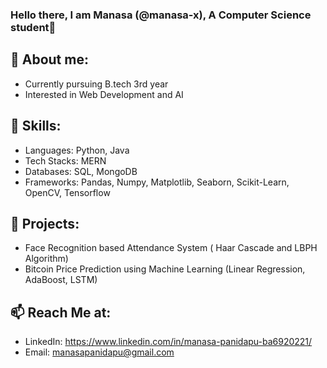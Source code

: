 ### Hello there, I am Manasa (@manasa-x), A Computer Science student👋 

## 💬 About me:
- Currently pursuing B.tech 3rd year
- Interested in Web Development and AI

## 🔧 Skills:
- Languages: Python, Java
- Tech Stacks: MERN
- Databases: SQL, MongoDB
- Frameworks: Pandas, Numpy, Matplotlib, Seaborn, Scikit-Learn, OpenCV, Tensorflow

## 🔭 Projects:
- Face Recognition based Attendance System ( Haar Cascade and LBPH Algorithm)
- Bitcoin Price Prediction using Machine Learning (Linear Regression, AdaBoost, LSTM)

## 📫 Reach Me at:
- LinkedIn: https://www.linkedin.com/in/manasa-panidapu-ba6920221/
- Email: manasapanidapu@gmail.com

<!--
**manasa-x/manasa-x** is a ✨ _special_ ✨ repository because its `README.md` (this file) appears on your GitHub profile.

Here are some ideas to get you started:

- 🔭 I’m currently working on ...
- 🌱 I’m currently learning ...
- 👯 I’m looking to collaborate on ...
- 🤔 I’m looking for help with ...
- 💬 Ask me about ...
- 📫 How to reach me: ...
- 😄 Pronouns: ...
- ⚡ Fun fact: ...
-->
